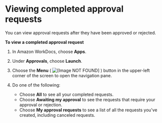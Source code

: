 # Viewing completed approval requests<a name="view-approval"></a>

You can view approval requests after they have been approved or rejected\.

**To view a completed approval request**

1. In Amazon WorkDocs, choose **Apps**\.

1. Under **Approvals**, choose **Launch**\.

1. Choose the **Menu** \( ![\[Image NOT FOUND\]](http://docs.aws.amazon.com/workdocs/latest/userguide/images/angle-left-double.png) \) button in the upper\-left corner of the screen to open the navigation pane\.

1. Do one of the following:
   + Choose **All** to see all your completed requests\.
   + Choose **Awaiting my approval** to see the requests that require your approval or rejection\.
   + Choose **My approval requests** to see a list of all the requests you've created, including canceled requests\.